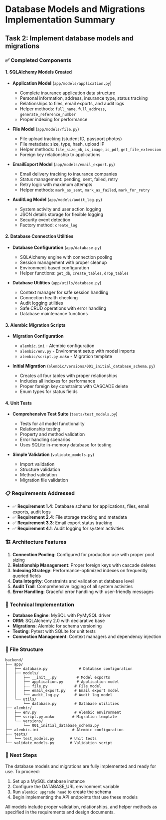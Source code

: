 # Database Models and Migrations Implementation Summary

## Task 2: Implement database models and migrations

### ✅ Completed Components

#### 1. SQLAlchemy Models Created
- **Application Model** (`app/models/application.py`)
  - Complete insurance application data structure
  - Personal information, address, insurance type, status tracking
  - Relationships to files, email exports, and audit logs
  - Helper methods: `full_name`, `full_address`, `generate_reference_number`
  - Proper indexing for performance

- **File Model** (`app/models/file.py`)
  - File upload tracking (student ID, passport photos)
  - File metadata: size, type, hash, upload IP
  - Helper methods: `file_size_mb`, `is_image`, `is_pdf`, `get_file_extension`
  - Foreign key relationship to applications

- **EmailExport Model** (`app/models/email_export.py`)
  - Email delivery tracking to insurance companies
  - Status management: pending, sent, failed, retry
  - Retry logic with maximum attempts
  - Helper methods: `mark_as_sent`, `mark_as_failed`, `mark_for_retry`

- **AuditLog Model** (`app/models/audit_log.py`)
  - System activity and user action logging
  - JSON details storage for flexible logging
  - Security event detection
  - Factory method: `create_log`

#### 2. Database Connection Utilities
- **Database Configuration** (`app/database.py`)
  - SQLAlchemy engine with connection pooling
  - Session management with proper cleanup
  - Environment-based configuration
  - Helper functions: `get_db`, `create_tables`, `drop_tables`

- **Database Utilities** (`app/utils/database.py`)
  - Context manager for safe session handling
  - Connection health checking
  - Audit logging utilities
  - Safe CRUD operations with error handling
  - Database maintenance functions

#### 3. Alembic Migration Scripts
- **Migration Configuration**
  - `alembic.ini` - Alembic configuration
  - `alembic/env.py` - Environment setup with model imports
  - `alembic/script.py.mako` - Migration template

- **Initial Migration** (`alembic/versions/001_initial_database_schema.py`)
  - Creates all four tables with proper relationships
  - Includes all indexes for performance
  - Proper foreign key constraints with CASCADE delete
  - Enum types for status fields

#### 4. Unit Tests
- **Comprehensive Test Suite** (`tests/test_models.py`)
  - Tests for all model functionality
  - Relationship testing
  - Property and method validation
  - Error handling scenarios
  - Uses SQLite in-memory database for testing

- **Simple Validation** (`validate_models.py`)
  - Import validation
  - Structure validation
  - Method validation
  - Migration file validation

### 📋 Requirements Addressed

- ✅ **Requirement 1.4**: Database schema for applications, files, email exports, audit logs
- ✅ **Requirement 2.4**: File storage tracking and metadata
- ✅ **Requirement 3.3**: Email export status tracking
- ✅ **Requirement 4.1**: Audit logging for system activities

### 🏗️ Architecture Features

1. **Connection Pooling**: Configured for production use with proper pool sizing
2. **Relationship Management**: Proper foreign keys with cascade deletes
3. **Indexing Strategy**: Performance-optimized indexes on frequently queried fields
4. **Data Integrity**: Constraints and validation at database level
5. **Audit Trail**: Comprehensive logging of all system activities
6. **Error Handling**: Graceful error handling with user-friendly messages

### 🔧 Technical Implementation

- **Database Engine**: MySQL with PyMySQL driver
- **ORM**: SQLAlchemy 2.0 with declarative base
- **Migrations**: Alembic for schema versioning
- **Testing**: Pytest with SQLite for unit tests
- **Connection Management**: Context managers and dependency injection

### 📁 File Structure
```
backend/
├── app/
│   ├── database.py              # Database configuration
│   ├── models/
│   │   ├── __init__.py         # Model exports
│   │   ├── application.py      # Application model
│   │   ├── file.py            # File model
│   │   ├── email_export.py    # Email export model
│   │   └── audit_log.py       # Audit log model
│   └── utils/
│       └── database.py        # Database utilities
├── alembic/
│   ├── env.py                 # Alembic environment
│   ├── script.py.mako        # Migration template
│   └── versions/
│       └── 001_initial_database_schema.py
├── alembic.ini               # Alembic configuration
├── tests/
│   └── test_models.py       # Unit tests
└── validate_models.py       # Validation script
```

### 🚀 Next Steps

The database models and migrations are fully implemented and ready for use. To proceed:

1. Set up a MySQL database instance
2. Configure the DATABASE_URL environment variable
3. Run `alembic upgrade head` to create the schema
4. Begin implementing the API endpoints that use these models

All models include proper validation, relationships, and helper methods as specified in the requirements and design documents.